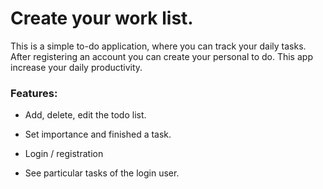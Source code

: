 # Create your work list.

This is a simple to-do application, where you can track your daily tasks. 
After registering an account you can create your personal to do.
This app increase your daily productivity.

### Features:
- Add, delete, edit the todo list.

- Set importance and finished a task.

- Login / registration

- See particular tasks of the login user.